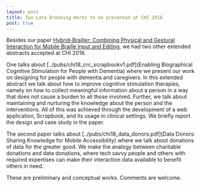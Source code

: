 ```yaml
---
layout: post
title: Two Late Breaking Works to be presented at CHI 2018
post: true
---
```


Besides our paper [Hybrid-Brailler: Combining Physical and Gestural Interaction for Mobile Braille Input and Editing](http://www.di.fc.ul.pt/~tjvg/amc/chi2018_hybrid_brailler.pdf), we had two other extended abstracts accepted at CHI 2018.

One talks about [../pubs/chi18_crc_scrapbookv1.pdf](Enabling Biographical Cognitive Stimulation for People with Dementia) where we present our work on designing for people with dementia and caregivers. In this extended abstract we talk about how to improve cognitive stimulation therapies, namely on how to collect meaningful information about a person in a way that does not cause a burden to all those involved. Further, we talk about maintaining and nurturing the knowledge about the person and the interventions. All of this was achieved through the development of a web application, Scrapbook, and its usage in clinical settings. We briefly report the design and case study in the paper.

The second paper talks about [../pubs/chi18_data_donors.pdf](Data Donors: Sharing Knowledge for Mobile Accessibility) where we talk about donations of data for the greater good. We make the analogy between charitable donations and data donations, where tech savvy people and others with required expertises can make their interaction data available to benefit others in need. 

These are preliminary and conceptual works. Comments are welcome. 
